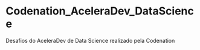 # Codenation_AceleraDev_DataScience
Desafios do AceleraDev de Data Science realizado pela Codenation
